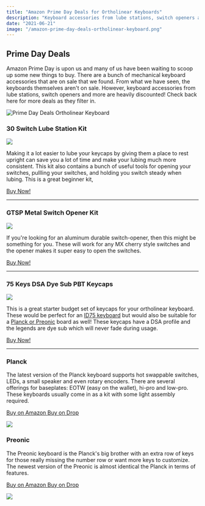 ```yaml
---
title: "Amazon Prime Day Deals for Ortholinear Keyboards"
description: "Keyboard accessories from lube stations, switch openers and more are heavily discounted!  Check back here for more deals as they filter in."
date: "2021-06-21"
image: "/amazon-prime-day-deals-ortholinear-keyboard.png"
---
```


## Prime Day Deals

Amazon Prime Day is upon us and many of us have been waiting to scoop up some new things to buy. There are a bunch of mechanical keyboard accessories that are on sale that we found. From what we have seen, the keyboards themselves aren't on sale. However, keyboard accessories from lube stations, switch openers and more are heavily discounted!  Check back here for more deals as they filter in.

<img class="img-fluid mb-5" src="/prime-day-deals-banner.png" alt="Prime Day Deals Ortholinear Keyboard">

### 30 Switch Lube Station Kit

<a href="https://www.amazon.com/Acrylic-Station-Platform-Mechanical-Keyboard/dp/B08H5PQWR5?crid=1G3C2PYBYHLBP&dchild=1&keywords=keyboard+lube&qid=1624300221&refinements=p_n_specials_match%3A21213697011&rnid=21213696011&sprefix=keyboard+lub%2Caps%2C160&sr=8-1&linkCode=li3&tag=tryorthokey06-20&linkId=17efe6bac8e29cd3216086d1ee6d8dee&language=en_US&ref_=as_li_ss_il" target="_blank"><img border="0" src="//ws-na.amazon-adsystem.com/widgets/q?_encoding=UTF8&ASIN=B08H5PQWR5&Format=_SL250_&ID=AsinImage&MarketPlace=US&ServiceVersion=20070822&WS=1&tag=tryorthokey06-20&language=en_US" ></a><img src="https://ir-na.amazon-adsystem.com/e/ir?t=tryorthokey06-20&language=en_US&l=li3&o=1&a=B08H5PQWR5" width="1" height="1" border="0" alt="" style="border:none !important; margin:0px !important;" />

Making it a lot easier to lube your keycaps by giving them a place to rest upright can save you a lot of time and make your lubing much more consistent. This kit also contains a bunch of useful tools for opening your switches, pullling your switches, and holding you switch steady when lubing. This is a great beginner kit,

[Buy Now!](https://amzn.to/2SJoa7z)

---

### GTSP Metal Switch Opener Kit

<a href="https://www.amazon.com/Aluminum-Suitcase-switches-Mechanical-Keyboard/dp/B08ZS3ZKRY?crid=1G3C2PYBYHLBP&dchild=1&keywords=keyboard+lube&qid=1624300775&refinements=p_n_specials_match%3A21213697011&rnid=21213696011&sprefix=keyboard+lub%2Caps%2C160&sr=8-2&linkCode=li3&tag=tryorthokey06-20&linkId=e68309f959de1247cf9073ece268a571&language=en_US&ref_=as_li_ss_il" target="_blank"><img border="0" src="//ws-na.amazon-adsystem.com/widgets/q?_encoding=UTF8&ASIN=B08ZS3ZKRY&Format=_SL250_&ID=AsinImage&MarketPlace=US&ServiceVersion=20070822&WS=1&tag=tryorthokey06-20&language=en_US" ></a><img src="https://ir-na.amazon-adsystem.com/e/ir?t=tryorthokey06-20&language=en_US&l=li3&o=1&a=B08ZS3ZKRY" width="1" height="1" border="0" alt="" style="border:none !important; margin:0px !important;" />

If you're looking for an aluminum durable switch-opener, then this might be something for you. These will work for any MX cherry style switches and the opener makes it super easy to open the switches.

[Buy Now!](https://amzn.to/3xBGw96)

---

### 75 Keys DSA Dye Sub PBT Keycaps

<a href="https://www.amazon.com/Keycaps-Suitable-Ortholinear-Keyboard-Preonic/dp/B07QHRNRGR?dchild=1&keywords=ortholinear&qid=1624301076&refinements=p_n_specials_match%3A21213697011&rnid=21213696011&sr=8-1&linkCode=li3&tag=tryorthokey06-20&linkId=0dbdd055c0e8c9b8bfedc5d7a8f5ad33&language=en_US&ref_=as_li_ss_il" target="_blank"><img border="0" src="//ws-na.amazon-adsystem.com/widgets/q?_encoding=UTF8&ASIN=B07QHRNRGR&Format=_SL250_&ID=AsinImage&MarketPlace=US&ServiceVersion=20070822&WS=1&tag=tryorthokey06-20&language=en_US" ></a><img src="https://ir-na.amazon-adsystem.com/e/ir?t=tryorthokey06-20&language=en_US&l=li3&o=1&a=B07QHRNRGR" width="1" height="1" border="0" alt="" style="border:none !important; margin:0px !important;" />

This is a great starter budget set of keycaps for your ortholinear keyboard. These would be perfect for an [ID75 keyboard](/id75) but would also be suitable for a [Planck or Preonic](/olkb) board as well! These keycaps have a DSA profile and the legends are dye sub which will never fade during usage.

[Buy Now!](https://amzn.to/3gPGwf5)

---

<div class="row mt-5">
<div class="col-lg-6">

### Planck

The latest version of the Planck keyboard supports hot swappable switches, LEDs, a small speaker and even rotary encoders. There are several offerings for baseplates: EOTW (easy on the wallet), hi-pro and low-pro. These keyboards usually come in as a kit with some light assembly required.

<a class="btn btn-primary mr-2" href="https://amzn.to/333pMu0">
    Buy on Amazon
</a>

<a class="btn btn-secondary mr-2" href="https://drop.com/buy/planck-mechanical-keyboard?utm_source=linkshare&referer=T93XGG">
    Buy on Drop
</a>

<a href="https://www.amazon.com/dp/B08LX7ZXS4?&linkCode=li3&tag=tryorthokey06-20&linkId=0b7b9faf09aac73db64f301ec3da89ce&language=en_US&ref_=as_li_ss_il" target="_blank"><img border="0" src="//ws-na.amazon-adsystem.com/widgets/q?_encoding=UTF8&ASIN=B08LX7ZXS4&Format=_SL250_&ID=AsinImage&MarketPlace=US&ServiceVersion=20070822&WS=1&tag=tryorthokey06-20&language=en_US" ></a><img src="https://ir-na.amazon-adsystem.com/e/ir?t=tryorthokey06-20&language=en_US&l=li3&o=1&a=B08LX7ZXS4" width="1" height="1" border="0" alt="" style="border:none !important; margin:0px !important;" />

</div>
<div class="col-lg-6">

### Preonic

The Preonic keyboard is the Planck's big brother with an extra row of keys for those really missing the number row or want more keys to customize. The newest version of the Preonic is almost identical the Planck in terms of features.

<a class="btn btn-primary mr-2" href="https://amzn.to/3xzTDbF">
    Buy on Amazon
</a>

<a class="btn btn-secondary mr-2" href="https://drop.com/buy/preonic-mechanical-keyboard?utm_source=linkshare&referer=T93XGG">
    Buy on Drop
</a>

<a href="https://www.amazon.com/dp/B08L3WKZ73?&linkCode=li3&tag=tryorthokey06-20&linkId=6af0b7506a61073b0723facda319622d&language=en_US&ref_=as_li_ss_il" target="_blank"><img border="0" src="//ws-na.amazon-adsystem.com/widgets/q?_encoding=UTF8&ASIN=B08L3WKZ73&Format=_SL250_&ID=AsinImage&MarketPlace=US&ServiceVersion=20070822&WS=1&tag=tryorthokey06-20&language=en_US" ></a><img src="https://ir-na.amazon-adsystem.com/e/ir?t=tryorthokey06-20&language=en_US&l=li3&o=1&a=B08L3WKZ73" width="1" height="1" border="0" alt="" style="border:none !important; margin:0px !important;" />

</div>
</div>
